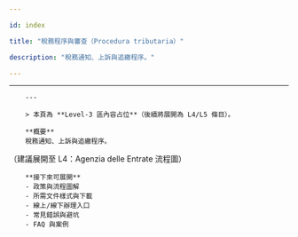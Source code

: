 ---
id: index
title: "稅務程序與審查（Procedura tributaria）"
description: "稅務通知、上訴與追繳程序。"
---

---
        ---

        > 本頁為 **Level-3 區內容占位**（後續將展開為 L4/L5 條目）。

        **概要**
        稅務通知、上訴與追繳程序。
（建議展開至 L4：Agenzia delle Entrate 流程圖）

        **接下來可展開**
        - 政策與流程圖解
        - 所需文件樣式與下載
        - 線上/線下辦理入口
        - 常見錯誤與避坑
        - FAQ 與案例
